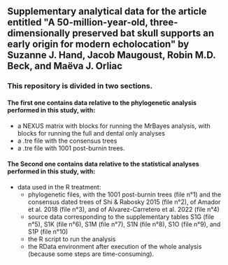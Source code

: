 ## Supplementary analytical data for the article entitled "A 50-million-year-old, three-dimensionally preserved bat skull supports an early origin for modern echolocation" by Suzanne J. Hand, Jacob Maugoust, Robin M.D. Beck, and Maëva J. Orliac

### This repository is divided in two sections.

#### The first one contains data relative to the phylogenetic analysis performed in this study, with:
- a NEXUS matrix with blocks for running the MrBayes analysis, with blocks for running the full and dental only analyses
- a .tre file with the consensus trees
- a .tre file with 1001 post-burnin trees.

#### The Second one contains data relative to the statistical analyses performed in this study, with:
- data used in the R treatment:
  - phylogenetic files, with the 1001 post-burnin trees (file n°1) and the consensus dated trees of Shi & Rabosky 2015 (file n°2), of Amador et al. 2018 (file n°3), and of Alvarez-Carretero et al. 2022 (file n°4)
  - source data corresponding to the supplementary tables S1G (file n°5), S1K (file n°6), S1M (file n°7), S1N (file n°8), S1O (file n°9), and S1P (file n°10)
  - the R script to run the analysis
  - the RData environment after execution of the whole analysis (because some steps are time-consuming).
